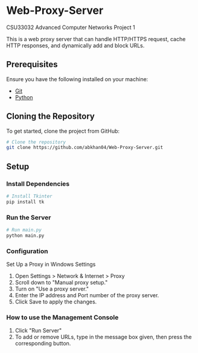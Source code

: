 # Web-Proxy-Server
CSU33032 Advanced Computer Networks Project 1

This is a web proxy server that can handle HTTP/HTTPS request, cache HTTP responses, and dynamically add and block URLs.

## Prerequisites
Ensure you have the following installed on your machine:
- [Git](https://git-scm.com/)
- [Python](https://www.python.org/)

## Cloning the Repository
To get started, clone the project from GitHub:

```sh
# Clone the repository
git clone https://github.com/abkhan04/Web-Proxy-Server.git
```

## Setup

### Install Dependencies

```sh
# Install Tkinter
pip install tk
```

### Run the Server

```sh
# Run main.py
python main.py
```

### Configuration

Set Up a Proxy in Windows Settings

1. Open Settings > Network & Internet > Proxy
2. Scroll down to "Manual proxy setup."
3. Turn on "Use a proxy server."
4. Enter the IP address and Port number of the proxy server.
5. Click Save to apply the changes.

### How to use the Management Console

1. Click "Run Server"
2. To add or remove URLs, type in the message box given, then press the corresponding button.
